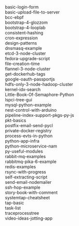 basic-login-form                  
basic-upload-file-to-server      
bcc-ebpf                           
bootstrap-4-glozzom                
bootstrap-4-looplab                
consistent-hashing              
cron-expression                    
design-patterns                    
dnsmasq-example                    
etcd-3-node-cluster                
fedora-upgrade-script              
file-creation-time                 
flannel-3-node-cluster             
get-dockerhub-tags                 
google-oauth-passportjs            
hdfs-only-3-node-hadoop-cluster     
kernel-idx-search                   
Little-Book-Of-Semaphore-Python     
lspci-tree-gui                      
mysql-python-example                
nest-control-with-arduino               
pipeline-index-support-pkgs-py-js           
pkt-basics                          
postfix-email-send-pycl             
private-docker-registry             
process-evts-in-python              
python-app-infra                
python-microservice-nam             
py-useful-modules                   
rabbit-mq-examples                  
rabbitmq-pika-6-example             
redis-examples                  
rsync-with-progress             
self-extracting-script      
send-email-nodemailer       
ssh-hop-example     
story-book-with-comment     
systemtap-cheatsheet        
tap-basic       
task-list       
traceprocesstree        
video-ideas-jotting-app             
